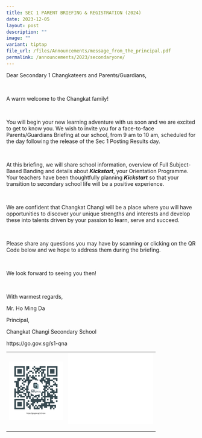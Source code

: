 ```yaml
---
title: SEC 1 PARENT BRIEFING & REGISTRATION (2024)
date: 2023-12-05
layout: post
description: ""
image: ""
variant: tiptap
file_url: /files/Announcements/message_from_the_principal.pdf
permalink: /announcements/2023/secondaryone/
---
```

<p>Dear Secondary 1 Changkateers and Parents/Guardians,</p><p>&nbsp;</p><p>A warm welcome to the Changkat family!</p><p>&nbsp;</p><p>You will begin your new learning adventure with us soon and we are excited to get to know you. We wish to invite you for a face-to-face Parents/Guardians Briefing at our school, from 9 am to 10 am, scheduled for the day following the release of the Sec 1 Posting Results day.</p><p>&nbsp;</p><p>At this briefing, we will share school information, overview of Full Subject-Based Banding and details about <strong><em>Kickstart</em></strong>, your Orientation Programme. Your teachers have been thoughtfully planning <strong><em>Kickstart</em></strong> so that your transition to secondary school life will be a positive experience.</p><p>&nbsp;</p><p>We are confident that Changkat Changi will be a place where you will have opportunities to discover your unique strengths and interests and develop these into talents driven by your passion to learn, serve and succeed.</p><p>&nbsp;</p><p>Please share any questions you may have by scanning or clicking on the QR Code below and we hope to address them during the briefing.</p><p>&nbsp;</p><p>We look forward to seeing you then!</p><p>&nbsp;</p><p>With warmest regards,</p><p>Mr. Ho Ming Da</p><p>Principal,</p><p>Changkat Changi Secondary School</p><p><a rel="noopener noreferrer nofollow" target="_blank">https://go.gov.sg/s1-qna</a></p><table><tbody><tr><td rowspan="1" colspan="1"><div class="isomer-image-wrapper"><img height="auto" width="100%" alt="" src="/images/s1_qna.png"></div></td><td rowspan="1" colspan="1"><div class="isomer-image-wrapper"><img height="auto" width="100%" alt="" src="/images/white_box.jpg"></div><p></p><p></p></td></tr></tbody></table><p></p>